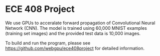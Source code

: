 # ECE 408 Project

We use GPUs to acceralate forward propagation of Convolutional Neural Network (CNN). The model is trained using 60,000 MNIST examples (training set images) and the provided test data is 10,000 images.

To build and run the program, please see https://github.com/webgpu/ece408project for detailed information.
